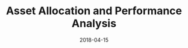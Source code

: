 ---
title: "Asset Allocation and Performance Analysis"
collection: teaching
type: "Undergraduate course"
permalink: /teaching/2018-aapa
venue: "Goethe University"
date: 2018-04-15
location: "Frankfurt, Germany"
---